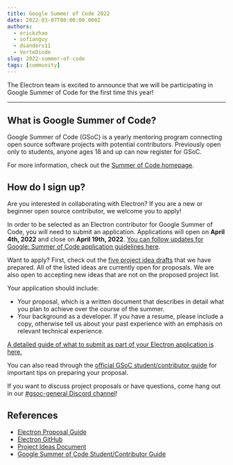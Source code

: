 ```yaml
---
title: Google Summer of Code 2022
date: 2022-03-07T00:00:00.000Z
authors:
  - erickzhao
  - sofianguy
  - dsanders11
  - VerteDinde
slug: 2022-summer-of-code
tags: [community]
---
```


The Electron team is excited to announce that we will be participating in Google Summer of Code for the first time this year!

---

## What is Google Summer of Code?

Google Summer of Code (GSoC) is a yearly mentoring program connecting open source software projects with potential contributors. Previously open only to students, anyone ages 18 and up can now register for GSoC.

For more information, check out the [Summer of Code homepage](https://summerofcode.withgoogle.com/).

## How do I sign up?

Are you interested in collaborating with Electron? If you are a new or beginner open source contributor, we welcome you to apply!

In order to be selected as an Electron contributor for Google Summer of Code, you will need to submit an application. Applications will open on **April 4th, 2022** and close on **April 19th, 2022**. [You can follow updates for Google: Summer of Code application guidelines here](https://opensource.googleblog.com/2021/11/expanding-google-summer-of-code-in-2022.html).

Want to apply? First, check out the [five project idea drafts](https://docs.google.com/document/d/1hJBiju0185Tga99WF3023u0uHgnfCG-J1DfzmhYHca0/edit?usp=sharing) that we have prepared. All of the listed ideas are currently open for proposals. We are also open to accepting new ideas that are not on the proposed project list.

Your application should include:

- Your proposal, which is a written document that describes in detail what you plan to achieve over the course of the summer.
- Your background as a developer. If you have a resume, please include a copy, otherwise tell us about your past experience with an emphasis on relevant technical experience.

[A detailed guide of what to submit as part of your Electron application is here.](https://docs.google.com/document/d/17vDEvxq7bEwFXO-hJX7bsnyDCx8aRK3yo-rerrxYaOk/edit?usp=sharing)

You can also read through the [official GSoC student/contributor guide](https://google.github.io/gsocguides/student/) for important tips on preparing your proposal.

If you want to discuss project proposals or have questions, come hang out in our [#gsoc-general Discord channel](https://discord.gg/w25Dn82xw9)!

## References

- [Electron Proposal Guide](https://docs.google.com/document/d/17vDEvxq7bEwFXO-hJX7bsnyDCx8aRK3yo-rerrxYaOk/edit?usp=sharing)
- [Electron GitHub](https://github.com/electron/electron)
- [Project Ideas Document](https://docs.google.com/document/d/1hJBiju0185Tga99WF3023u0uHgnfCG-J1DfzmhYHca0/edit?usp=sharing)
- [Google Summer of Code Student/Contributor Guide](https://google.github.io/gsocguides/student/)
